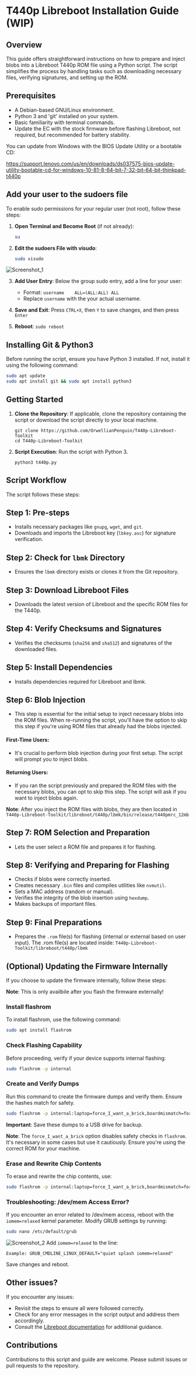 # T440p Libreboot Installation Guide (WIP)

## Overview
This guide offers straightforward instructions on how to prepare and inject blobs into a Libreboot T440p ROM file using a Python script. The script simplifies the process by handling tasks such as downloading necessary files, verifying signatures, and setting up the ROM.

## Prerequisites
- A Debian-based GNU/Linux environment.
- Python 3 and 'git' installed on your system.
- Basic familiarity with terminal commands.
- Update the EC with the stock firmware before flashing Libreboot, not required, but recommended for battery stability.

You can update from Windows with the BIOS Update Utility or a bootable CD:

https://support.lenovo.com/us/en/downloads/ds037575-bios-update-utility-bootable-cd-for-windows-10-81-8-64-bit-7-32-bit-64-bit-thinkpad-t440p

## Add your user to the sudoers file
To enable sudo permissions for your regular user (not root), follow these steps:
1. **Open Terminal and Become Root** (if not already):
   ```bash
   su
   ```
2. **Edit the sudoers File with visudo**:
   ```bash
   sudo visudo
   ```
![Screenshot_1](https://i.ibb.co/6HRFmh1/Screenshot-from-2023-11-19-01-28-55.png)

3. **Add User Entry**: Below the group sudo entry, add a line for your user: 

   - Format: `username    ALL=(ALL:ALL) ALL`
   - Replace `username` with the your actual username.
4. **Save and Exit**: Press `CTRL+X`, then `Y` to save changes, and then press `Enter`
5. **Reboot**: `sudo reboot`

## Installing Git & Python3
Before running the script, ensure you have Python 3 installed. If not, install it using the following command:
```bash
sudo apt update
sudo apt install git && sudo apt install python3
```

## Getting Started
1. **Clone the Repository**: If applicable, clone the repository containing the script or download the script directly to your local machine.
   ```
   git clone https://github.com/OrwellianPenguin/T440p-Libreboot-Toolkit
   cd T440p-Libreboot-Toolkit
   ```

2. **Script Execution**: Run the script with Python 3.
   ```
   python3 t440p.py
   ```

## Script Workflow
The script follows these steps:

## Step 1: Pre-steps
- Installs necessary packages like `gnupg`, `wget`, and `git`.
- Downloads and imports the Libreboot key (`lbkey.asc`) for signature verification.

## Step 2: Check for `lbmk` Directory
- Ensures the `lbmk` directory exists or clones it from the Git repository.

## Step 3: Download Libreboot Files
- Downloads the latest version of Libreboot and the specific ROM files for the T440p.

## Step 4: Verify Checksums and Signatures
- Verifies the checksums (`sha256` and `sha512`) and signatures of the downloaded files.

## Step 5: Install Dependencies
- Installs dependencies required for Libreboot and lbmk.

## Step 6: Blob Injection

- This step is essential for the initial setup to inject necessary blobs into the ROM files.
  When re-running the script, you'll have the option to skip this step if you're using ROM files that already had the blobs injected.

#### First-Time Users:

- It's crucial to perform blob injection during your first setup. The script will prompt you to inject blobs.

#### Returning Users:

- If you ran the script previously and prepared the ROM files with the necessary blobs, you can opt to skip this step. The script will ask if you want to inject blobs again. 

**Note**: After you inject the ROM files with blobs, they are then located in `T440p-Libreboot-Toolkit/libreboot/t440p/lbmk/bin/release/t440pmrc_12mb`

## Step 7: ROM Selection and Preparation
- Lets the user select a ROM file and prepares it for flashing.

## Step 8: Verifying and Preparing for Flashing
- Checks if blobs were correctly inserted.
- Creates necessary `.bin` files and compiles utilities like `nvmutil`.
- Sets a MAC address (random or manual).
- Verifies the integrity of the blob insertion using `hexdump`.
- Makes backups of important files.

## Step 9: Final Preparations
- Prepares the `.rom` file(s) for flashing (internal or external based on user input). 
The .rom file(s) are located inside:
`T440p-Libreboot-Toolkit/libreboot/t440p/lbmk`

## (Optional) Updating the Firmware Internally
If you choose to update the firmware internally, follow these steps:

**Note**: This is only availbile after you flash the firmware externally!

### Install flashrom
To install flashrom, use the following command:
```bash
sudo apt install flashrom
```

### Check Flashing Capability
Before proceeding, verify if your device supports internal flashing:
```bash
sudo flashrom -p internal
```

### Create and Verify Dumps
Run this command to create the firmware dumps and verify them. Ensure the hashes match for safety.
```bash
sudo flashrom -p internal:laptop=force_I_want_a_brick,boardmismatch=force -r dump1_internal.bin && sudo flashrom -p internal:laptop=force_I_want_a_brick,boardmismatch=force -r dump2_internal.bin && sudo flashrom -p internal:laptop=force_I_want_a_brick,boardmismatch=force -r dump3_internal.bin && sha1sum dump1_internal.bin && sha1sum dump2_internal.bin && sha1sum dump3_internal.bin
```
**Important**: Save these dumps to a USB drive for backup.

**Note**: The `force_I_want_a_brick` option disables safety checks in `flashrom`. It's necessary in some cases but use it cautiously. Ensure you're using the correct ROM for your machine.

### Erase and Rewrite Chip Contents
To erase and rewrite the chip contents, use:
```bash
sudo flashrom -p internal:laptop=force_I_want_a_brick,boardmismatch=force -w libreboot.rom
```

### Troubleshooting: /dev/mem Access Error?
If you encounter an error related to /dev/mem access, reboot with the `iomem=relaxed` kernel parameter. Modify GRUB settings by running:
```bash
sudo nano /etc/default/grub
```
![Screenshot_2](https://i.ibb.co/VC7Z5LM/Screenshot-from-2023-11-16-01-39-11.png)
Add `iomem=relaxed` to the line:
```
Example: GRUB_CMDLINE_LINUX_DEFAULT="quiet splash iomem=relaxed"
```
Save changes and reboot.

## Other issues?
If you encounter any issues:
- Revisit the steps to ensure all were followed correctly.
- Check for any error messages in the script output and address them accordingly.
- Consult the [Libreboot documentation](https://libreboot.org/docs/) for additional guidance.

## Contributions
Contributions to this script and guide are welcome. Please submit issues or pull requests to the repository.
